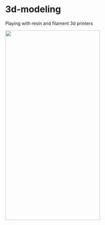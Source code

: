 # 3d-modeling
Playing with resin and filament 3d printers

<img src="https://github.com/pabloslash/3d-modeling/assets/5653970/14738997-ffd5-4948-bded-81c1c022e35d.png" width="300" height="600">

